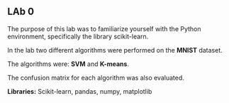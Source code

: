 ## LAb 0

The purpose of this lab was to familiarize yourself with the Python environment, specifically the library scikit-learn. 

In the lab two different algorithms were performed on the **MNIST** dataset. 

The algorithms were: **SVM** and **K-means**.

The confusion matrix for each algorithm was also evaluated.   

**Libraries:** Scikit-learn, pandas, numpy, matplotlib
